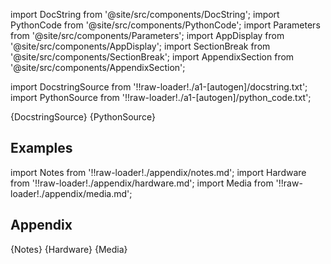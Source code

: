 
[//]: # (Custom component imports)

import DocString from '@site/src/components/DocString';
import PythonCode from '@site/src/components/PythonCode';
import Parameters from '@site/src/components/Parameters';
import AppDisplay from '@site/src/components/AppDisplay';
import SectionBreak from '@site/src/components/SectionBreak';
import AppendixSection from '@site/src/components/AppendixSection';

[//]: # (TODO: Machine-generate this section)

import DocstringSource from '!!raw-loader!./a1-[autogen]/docstring.txt';
import PythonSource from '!!raw-loader!./a1-[autogen]/python_code.txt';


<DocString>{DocstringSource}</DocString>
<PythonCode GLink='LOGIC_GATES/TERMINATORS/END.py'>{PythonSource}</PythonCode>


<SectionBreak />

    

[//]: # (Examples)

## Examples

<AppDisplay 
  GLink='LOGIC_GATES/TERMINATORS'
  nodeLabel='END'>
</AppDisplay>

<SectionBreak />

    

[//]: # (Appendix)

import Notes from '!!raw-loader!./appendix/notes.md';
import Hardware from '!!raw-loader!./appendix/hardware.md';
import Media from '!!raw-loader!./appendix/media.md';

## Appendix

<AppendixSection index={0} folderPath='nodes/LOGIC_GATES/TERMINATORS/appendix/'>{Notes}</AppendixSection>
<AppendixSection index={1} folderPath='nodes/LOGIC_GATES/TERMINATORS/appendix/'>{Hardware}</AppendixSection>
<AppendixSection index={2} folderPath='nodes/LOGIC_GATES/TERMINATORS/appendix/'>{Media}</AppendixSection>


